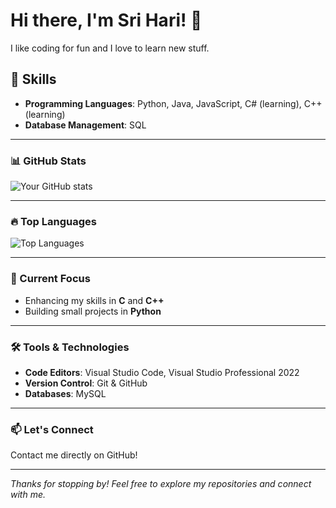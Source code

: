 # Hi there, I'm Sri Hari! 👋

I like coding for fun and I love to learn new stuff.

## 🚀 Skills

- **Programming Languages**: Python, Java, JavaScript, C# (learning), C++ (learning)
- **Database Management**: SQL

---

### 📊 GitHub Stats

![Your GitHub stats](https://github-readme-stats.vercel.app/api?username=SriHari-15&show_icons=true&theme=radical)

---

### 🔥 Top Languages

![Top Languages](https://github-readme-stats.vercel.app/api/top-langs/?username=SriHari-15&layout=compact&theme=radical)

---

### 🌟 Current Focus

- Enhancing my skills in **C** and **C++**
- Building small projects in **Python**

---

### 🛠️ Tools & Technologies

- **Code Editors**: Visual Studio Code, Visual Studio Professional 2022
- **Version Control**: Git & GitHub
- **Databases**: MySQL

---

### 📫 Let's Connect

Contact me directly on GitHub!

---

*Thanks for stopping by! Feel free to explore my repositories and connect with me.*
